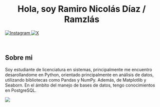 <h1 align="center"> Hola, soy Ramiro Nicolás Díaz / Ramzlás </h1> 

  <p align="left"> 
    <a href= "https://www.instagram.com/ramidiazzzz/?hl=es">
        <img src="https://img.shields.io/badge/Instagram-%23E4405F.svg?style=for-the-badge&logo=Instagram&logoColor=black" alt="Instagram">
    </a>
    <a href= "https://x.com/rami_diazz">
      <img src="https://img.shields.io/badge/X-1DA1F2?style=for-the-badge&logo=X&logoColor=black" alt="X">
    </a>
  </p>
  
<br>

<h2> Sobre mi </h2>
<p align="left">  
  Soy estudiante de licenciatura en sistemas, principalmente me encuentro desarollandome en Python, orientado principalmente en análisis de datos, utilizando bibliotecas como Pandas y NumPy. Además, de Matplotlib y Seaborn. En el ámbito del manejo de bases de datos, tengo conocimientos en PostgreSQL.
</p>

<p align="left">
  <a href="https://skillicons.dev">
    <img src="https://skillicons.dev/icons?i=html,css,javascript,python,postgresql,github&theme=dark&perline=3" />
  </a>
</p>
